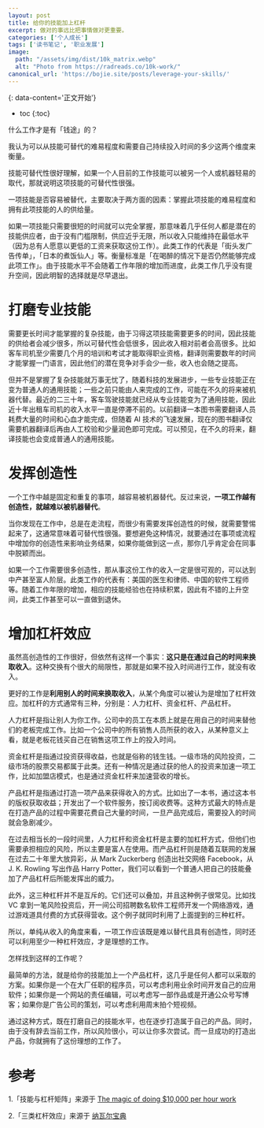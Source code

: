 ```yaml
---
layout: post
title: 给你的技能加上杠杆
excerpt: 做对的事远比把事情做对更重要。
categories: ['个人成长']
tags: ['读书笔记', '职业发展']
image:
  path: "/assets/img/dist/10k_matrix.webp"
  alt: "Photo from https://radreads.co/10k-work/"
canonical_url: 'https://bojie.site/posts/leverage-your-skills/'
---
```



{: data-content='正文开始'}

* toc 
{:toc}


什么工作才是有「钱途」的？

我认为可以从技能可替代的难易程度和需要自己持续投入时间的多少这两个维度来衡量。

技能可替代性很好理解，如果一个人目前的工作技能可以被另一个人或机器轻易的取代，那就说明这项技能的可替代性很强。

一项技能是否容易被替代，主要取决于两方面的因素：掌握此项技能的难易程度和拥有此项技能的人的供给量。

如果一项技能只需要很短的时间就可以完全掌握，那意味着几乎任何人都是潜在的技能供应者，由于没有门槛限制，供应近乎无限，所以收入只能维持在最低水平（因为总有人愿意以更低的工资来获取这份工作）。此类工作的代表是「街头发广告传单」，「日本的煮饭仙人」等。衡量标准是「在喝醉的情况下是否仍然能够完成此项工作」。由于技能水平不会随着工作年限的增加而进度，此类工作几乎没有提升空间，因此明智的选择就是尽早退出。

# 打磨专业技能

需要更长时间才能掌握的复杂技能，由于习得这项技能需要更多的时间，因此技能的供给者会减少很多，所以可替代性会低很多，因此收入相对前者会高很多。比如客车司机至少需要几个月的培训和考试才能取得职业资格，翻译则需要数年的时间才能掌握一门语言，因此他们的潜在竞争对手会少一些，收入也会随之提高。

但并不是掌握了复杂技能就万事无忧了，随着科技的发展进步，一些专业技能正在变为普通人的通用技能；一些之前只能由人来完成的工作，可能在不久的将来被机器代替。最近的二三十年，客车驾驶技能就已经从专业技能变为了通用技能，因此近十年出租车司机的收入水平一直是停滞不前的。以前翻译一本图书需要翻译人员耗费大量的时间和心血才能完成，但随着 AI 技术的飞速发展，现在的图书翻译仅需要机器翻译后再由人工校验和少量润色即可完成。可以预见，在不久的将来，翻译技能也会变成普通人的通用技能。

# 发挥创造性

一个工作中越是固定和重复的事项，越容易被机器替代。反过来说，**一项工作越有创造性，就越难以被机器替代**。

当你发现在工作中，总是在走流程，而很少有需要发挥创造性的时候，就需要警惕起来了，这通常意味着可替代性很强。要想避免这种情况，就要通过在事项或流程中增加你的创造性来影响业务结果，如果你能做到这一点，那你几乎肯定会在同事中脱颖而出。

如果一个工作需要很多创造性，那从事这份工作的收入一定是很可观的，可以达到中产甚至富人阶层。此类工作的代表有：美国的医生和律师、中国的软件工程师等。随着工作年限的增加，相应的技能经验也在持续积累，因此有不错的上升空间，此类工作甚至可以一直做到退休。

# 增加杠杆效应

虽然高创造性的工作很好，但依然有这样一个事实：**这只是在通过自己的时间来换取收入**。这种交换有个很大的局限性，那就是如果不投入时间进行工作，就没有收入。

更好的工作是**利用别人的时间来换取收入**，从某个角度可以被认为是增加了杠杆效应。加杠杆的方式通常有三种，分别是：人力杠杆、资金杠杆、产品杠杆。

人力杠杆是指让别人为你工作。公司中的员工在本质上就是在用自己的时间来替他们的老板完成工作。比如一个公司中的所有销售人员所获的收入，从某种意义上看，就是老板花钱买自己在销售这项工作上的投入时间。

资金杠杆是指通过投资获得收益，也就是俗称的钱生钱。一级市场的风险投资，二级市场的股票交易都属于此类。还有一种情况是通过获的他人的投资来加速一项工作，比如加盟店模式，也是通过资金杠杆来加速营收的增长。

产品杠杆是指通过打造一项产品来获得收入的方式。比如出了一本书，通过这本书的版权获取收益；开发出了一个软件服务，按订阅收费等。这种方式最大的特点是在打造产品的过程中需要花费自己大量的时间，一旦产品完成后，需要投入的时间就会急剧减少。

在过去相当长的一段时间里，人力杠杆和资金杠杆是主要的加杠杆方式，但他们也需要承担相应的风险，所以主要是富人在使用。而产品杠杆则是随着互联网的发展在过去二十年里大放异彩，从 Mark Zuckerberg 创造出社交网络 Facebook，从 J. K. Rowling 写出作品 Harry Potter，我们可以看到一个普通人把自己的技能叠加了产品杠杆后所能发挥出的威力。

此外，这三种杠杆并不是互斥的。它们还可以叠加，并且这种例子很常见。比如找 VC 拿到一笔风险投资后，开一间公司招聘数名软件工程师开发一个网络游戏，通过游戏道具付费的方式获得营收。这个例子就同时利用了上面提到的三种杠杆。

所以，单纯从收入的角度来看，一项工作应该既是难以替代且具有创造性，同时还可以利用至少一种杠杆效应，才是理想的工作。

怎样找到这样的工作呢？

最简单的方法，就是给你的技能加上一个产品杠杆，这几乎是任何人都可以采取的方案。如果你是一个在大厂任职的程序员，可以考虑利用业余时间开发自己的应用软件；如果你是一个网站的责任编辑，可以考虑写一部作品或是开通公众号写博客；如果你是广告公司的策划，可以考虑利用周末拍个短视频。

通过这种方式，既在打磨自己的技能水平，也在逐步打造属于自己的产品。同时，由于没有辞去当前工作，所以风险很小，可以让你多次尝试。而一旦成功的打造出产品，你就拥有了这份理想的工作了。





# 参考

1.「技能与杠杆矩阵」来源于 [The magic of doing $10,000 per hour work](https://radreads.co/10k-work/)

2.「三类杠杆效应」来源于 [纳瓦尔宝典](https://book.douban.com/subject/35876121/)

